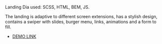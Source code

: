 Landing Dia used: SCSS, HTML, BEM, JS.

The landing is adaptive to different screen extensions, has a stylish design,
contains a swiper with slides, burger menu, links, animations and a form to fill.


   - [DEMO LINK](https://anastasiia-khmelovska.github.io/dia-landing/)
